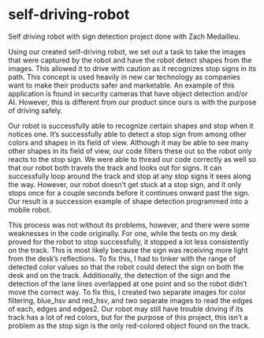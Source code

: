 # self-driving-robot
Self driving robot with sign detection project done with Zach Medailleu.


Using our created self-driving robot, we set out a task to take the images that were captured by the robot and have the robot detect shapes from the images. This allowed it to drive with caution as it recognizes stop signs in its path. This concept is used heavily in new car technology as companies want to make their products safer and marketable. An example of this application is found in security cameras that have object detection and/or AI. However, this is different from our product since ours is with the purpose of driving safely.

Our robot is successfully able to recognize certain shapes and stop when it notices one. It’s successfully able to detect a stop sign from among other colors and shapes in its field of view. Although it may be able to see many other shapes in its field of view, our code filters these out so the robot only reacts to the stop sign. We were able to thread our code correctly as well so that our robot both travels the track and looks out for signs. It can successfully loop around the track and stop at any stop signs it sees along the way. However, our robot doesn’t get stuck at a stop sign, and it only stops once for a couple seconds before it continues onward past the sign. Our result is a succession example of shape detection programmed into a mobile robot.

This process was not without its problems, however, and there were some weaknesses in the code originally. For one, while the tests on my desk proved for the robot to stop successfully, it stopped a lot less consistently on the track. This is most likely because the sign was receiving more light from the desk’s reflections. To fix this, I had to tinker with the range of detected color values so that the robot could detect the sign on both the desk and on the track. Additionally, the detection of the sign and the detection of the lane lines overlapped at one point and so the robot didn’t move the correct way. To fix this, I created two separate images for color filtering, blue_hsv and red_hsv, and two separate images to read the edges of each, edges and edges2. Our robot may still have trouble driving if its track has a lot of red colors, but for the purpose of this project, this isn’t a problem as the stop sign is the only red-colored object found on the track.
